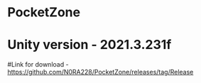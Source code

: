 # PocketZone
# Unity version - 2021.3.231f
#Link for download - https://github.com/N0RA228/PocketZone/releases/tag/Release

